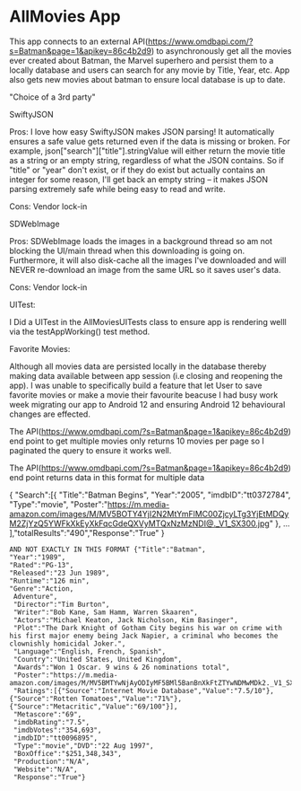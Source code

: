 # AllMovies App
This app connects to an external API(https://www.omdbapi.com/?s=Batman&page=1&apikey=86c4b2d9) to asynchronously get all the movies ever created about Batman, the Marvel superhero and persist them to a locally database 
and users can search for any movie by Title, Year, etc. 
App also gets new movies about batman to ensure local database is up to date.

"Choice of a 3rd party"

SwiftyJSON

Pros: 
I love how easy SwiftyJSON makes JSON parsing! It automatically ensures a safe value gets returned even if the data is missing or broken. 
For example, json["search"]["title"].stringValue will either return the movie title as a string or an empty string, regardless of what the JSON contains. 
So if "title" or "year" don't exist, or if they do exist but actually contains an integer for some reason, I'll get back an empty string – it makes JSON parsing extremely safe while being easy to read and write.

Cons: 
Vendor lock-in

SDWebImage

Pros: 
SDWebImage loads the images in a background thread so am not blocking the UI/main thread when this downloading is going on. Furthermore, it will also disk-cache all the images I've downloaded 
and will NEVER re-download an image from the same URL so it saves user's data.

Cons: 
Vendor lock-in

UITest: 

I Did a UITest in the AllMoviesUITests class to ensure app is rendering welll via the testAppWorking() test method.

Favorite Movies:

Although all movies data are persisted locally in the database thereby making data available between app session (i.e closing and reopening the app). 
I was unable to specifically build a feature that let User to save favorite movies or make a movie their favourite beacuse I had busy work week migrating our app to Android 12 and ensuring Android 12 behavioural changes are effected.



The API(https://www.omdbapi.com/?s=Batman&page=1&apikey=86c4b2d9) end point to get multiple movies only returns 10 movies per page so I paginated the query to ensure it works well.

The API(https://www.omdbapi.com/?s=Batman&page=1&apikey=86c4b2d9) end point returns data in this format for multiple data 

{
    "Search":[{
    "Title":"Batman Begins",
    "Year":"2005",
    "imdbID":"tt0372784",
    "Type":"movie",
    "Poster":"https://m.media-amazon.com/images/M/MV5BOTY4YjI2N2MtYmFlMC00ZjcyLTg3YjEtMDQyM2ZjYzQ5YWFkXkEyXkFqcGdeQXVyMTQxNzMzNDI@._V1_SX300.jpg"
    },
    ...
    ],"totalResults":"490","Response":"True"
    } 
    
    AND NOT EXACTLY IN THIS FORMAT {"Title":"Batman",
    "Year":"1989",
    "Rated":"PG-13",
    "Released":"23 Jun 1989",
    "Runtime":"126 min",
    "Genre":"Action,
     Adventure",
     "Director":"Tim Burton",
     "Writer":"Bob Kane, Sam Hamm, Warren Skaaren",
     "Actors":"Michael Keaton, Jack Nicholson, Kim Basinger",
     "Plot":"The Dark Knight of Gotham City begins his war on crime with his first major enemy being Jack Napier, a criminal who becomes the clownishly homicidal Joker.",
     "Language":"English, French, Spanish",
     "Country":"United States, United Kingdom",
     "Awards":"Won 1 Oscar. 9 wins & 26 nominations total",
     "Poster":"https://m.media-amazon.com/images/M/MV5BMTYwNjAyODIyMF5BMl5BanBnXkFtZTYwNDMwMDk2._V1_SX300.jpg",
     "Ratings":[{"Source":"Internet Movie Database","Value":"7.5/10"},{"Source":"Rotten Tomatoes","Value":"71%"},{"Source":"Metacritic","Value":"69/100"}],
     "Metascore":"69",
     "imdbRating":"7.5",
     "imdbVotes":"354,693",
     "imdbID":"tt0096895",
     "Type":"movie","DVD":"22 Aug 1997",
     "BoxOffice":"$251,348,343",
     "Production":"N/A",
     "Website":"N/A",
     "Response":"True"}
